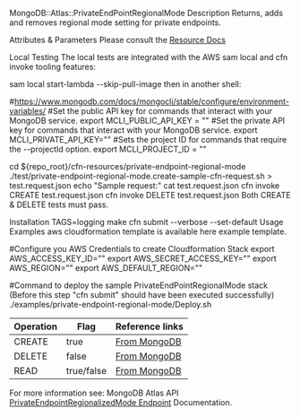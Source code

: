 MongoDB::Atlas::PrivateEndPointRegionalMode
Description
Returns, adds and removes regional mode setting for private endpoints.

Attributes & Parameters
Please consult the [Resource Docs](https://github.com/PeerIslands/mongodbatlas-cloudformation-resources/blob/feature-private-endpoint-regional-mode/cfn-resources/private-endpoint-regional-mode/docs/README.md)

Local Testing
The local tests are integrated with the AWS sam local and cfn invoke tooling features:

sam local start-lambda --skip-pull-image
then in another shell:

#https://www.mongodb.com/docs/mongocli/stable/configure/environment-variables/
#Set the public API key for commands that interact with your MongoDB service.
export MCLI_PUBLIC_API_KEY = ""
#Set the private API key for commands that interact with your MongoDB service.
export MCLI_PRIVATE_API_KEY=""
#Sets the project ID for commands that require the --projectId option.
export MCLI_PROJECT_ID = ""

cd ${repo_root}/cfn-resources/private-endpoint-regional-mode
./test/private-endpoint-regional-mode.create-sample-cfn-request.sh > test.request.json
echo "Sample request:"
cat test.request.json
cfn invoke CREATE test.request.json
cfn invoke DELETE test.request.json
Both CREATE & DELETE tests must pass.

Installation
TAGS=logging make
cfn submit --verbose --set-default
Usage
Examples aws cloudformation template is available here example template.

#Configure you AWS Credentials to create Cloudformation Stack
export AWS_ACCESS_KEY_ID=""
export AWS_SECRET_ACCESS_KEY=""
export AWS_REGION=""
export AWS_DEFAULT_REGION=""

#Command to deploy the sample PrivateEndPointRegionalMode stack (Before this step "cfn submit" should have been executed successfully)
./examples/private-endpoint-regional-mode/Deploy.sh

| Operation | Flag       | Reference links                                                                                                                                                                                                                                                 |
|-----------|------------|-----------------------------------------------------------------------------------------------------------------------------------------------------------------------------------------------------------------------------------------------------------------|
| CREATE    | true       | [From MongoDB](https://www.mongodb.com/docs/atlas/reference/api-resources-spec/#tag/Private-Endpoint-Services/operation/toggleRegionalizedPrivateEndpointStatus) |
| DELETE    | false      | [From MongoDB](https://www.mongodb.com/docs/atlas/reference/api-resources-spec/#tag/Private-Endpoint-Services/operation/toggleRegionalizedPrivateEndpointStatus)                                                                                                       |
| READ      | true/false | [From MongoDB](https://www.mongodb.com/docs/atlas/reference/api-resources-spec/#tag/Private-Endpoint-Services/operation/returnRegionalizedPrivateEndpointStatus)                                    
For more information see: MongoDB Atlas API [PrivateEndpointRegionalizedMode Endpoint](https://www.mongodb.com/docs/atlas/reference/api-resources-spec/#tag/Private-Endpoint-Services) Documentation.